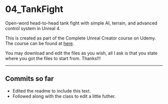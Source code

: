 # 04_TankFight
Open-word head-to-head tank fight with simple AI, terrain, and advanced control system in Unreal 4.

This is created as part of the Complete Unreal Creator course on Udemy.  The course can be found at [here](https://www.udemy.com/unrealcourse/).

You may download and edit the files as you wish, all I ask is that you state where you got the files to start from.  Thanks!!!

---
## Commits so far
* Edited the readme to include this text.
* Followed along with the class to edit a little futher.
